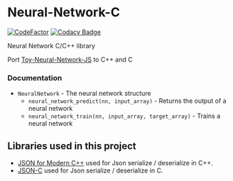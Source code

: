 # Neural-Network-C
[![CodeFactor](https://www.codefactor.io/repository/github/ctrlcvnigerguard/neural-network-c/badge)](https://www.codefactor.io/repository/github/ctrlcvnigerguard/neural-network-c) [![Codacy Badge](https://app.codacy.com/project/badge/Grade/79f9ce19cfd84b268e03ef29e1bb37c0)](https://www.codacy.com/manual/nepogodin.vlad/Neural-Network-C?utm_source=github.com&amp;utm_medium=referral&amp;utm_content=ctrlcvnigerguard/Neural-Network-C&amp;utm_campaign=Badge_Grade)

Neural Network C/C++ library

Port [Toy-Neural-Network-JS](https://github.com/CodingTrain/Toy-Neural-Network-JS) to C++ and C

### Documentation

* `NeuralNetwork` - The neural network structure
  * `neural_network_predict(nn, input_array)` - Returns the output of a neural network
  * `neural_network_train(nn, input_array, target_array)` - Trains a neural network

## Libraries used in this project

* [JSON for Modern C++](https://github.com/nlohmann/json) used for Json serialize / deserialize in C++. 
* [JSON-C](https://github.com/json-c/json-c) used for Json serialize / deserialize in C. 
